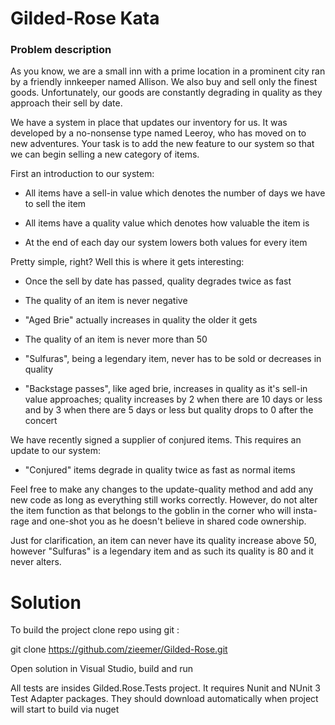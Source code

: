 
# Gilded-Rose Kata
<h3>Problem description</h3>
<p>As you know, we are a small inn with a prime location in a prominent city ran
by a friendly innkeeper named Allison.  We also buy and sell only the finest
goods. Unfortunately, our goods are constantly degrading in quality as they
approach their sell by date.</p>
<p>We have a system in place that updates our inventory for us. It was developed
by a no-nonsense type named Leeroy, who has moved on to new adventures. Your
task is to add the new feature to our system so that we can begin selling a
new category of items.</p>
<p>First an introduction to our system:</p>
<ul>
<li>
<p>All items have a sell-in value which denotes the number of days we have to
sell the item</p>
</li>
<li>
<p>All items have a quality value which denotes how valuable the item is</p>
</li>
<li>
<p>At the end of each day our system lowers both values for every item</p>
</li>
</ul>
<p>Pretty simple, right? Well this is where it gets interesting:</p>
<ul>
<li>
<p>Once the sell by date has passed, quality degrades twice as fast</p>
</li>
<li>
<p>The quality of an item is never negative</p>
</li>
<li>
<p>"Aged Brie" actually increases in quality the older it gets</p>
</li>
<li>
<p>The quality of an item is never more than 50</p>
</li>
<li>
<p>"Sulfuras", being a legendary item, never has to be sold or decreases in
quality</p>
</li>
<li>
<p>"Backstage passes", like aged brie, increases in quality as it's sell-in
value approaches; quality increases by 2 when there are 10 days or less
and by 3 when there are 5 days or less but quality drops to 0 after the
concert</p>
</li>
</ul>
<p>We have recently signed a supplier of conjured items. This requires an update
to our system:</p>
<ul>
<li>"Conjured" items degrade in quality twice as fast as normal items</li>
</ul>
<p>Feel free to make any changes to the update-quality method and add any new code
as long as everything still works correctly. However, do not alter the item
function as that belongs to the goblin in the corner who will insta-rage and
one-shot you as he doesn't believe in shared code ownership.</p>
<p>Just for clarification, an item can never have its quality increase above 50,
however "Sulfuras" is a legendary item and as such its quality is 80 and it
never alters.</p>
</article>


# Solution

To build the project clone repo using git : 

git clone https://github.com/zieemer/Gilded-Rose.git

Open solution in Visual Studio, build and run

All tests are insides Gilded.Rose.Tests project.
It requires Nunit and NUnit 3 Test Adapter packages. They should download automatically when project will start to build via nuget
